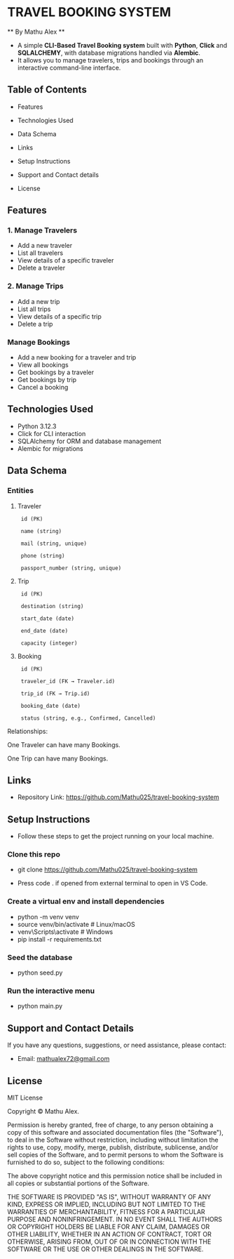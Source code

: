 # TRAVEL BOOKING SYSTEM

** By Mathu Alex **

- A simple **CLI-Based Travel Booking system** built with **Python**, **Click** and **SQLALCHEMY**, with database migrations handled via **Alembic**. 
- It allows you to manage travelers, trips and bookings through an interactive command-line interface.


## Table of Contents

- Features

- Technologies Used

- Data Schema

- Links

- Setup Instructions

- Support and Contact details

- License

## Features

### 1. Manage Travelers

- Add a new traveler
- List all travelers
- View details of a specific traveler
- Delete a traveler

### 2. Manage Trips

- Add a new trip
- List all trips
- View details of a specific trip
- Delete a trip

### Manage Bookings

- Add a new booking for a traveler and trip
- View all bookings
- Get bookings by a traveler
- Get bookings by trip
- Cancel a booking

## Technologies Used

- Python 3.12.3
- Click for CLI interaction
- SQLAlchemy for ORM and database management
- Alembic for migrations

## Data Schema

### Entities

1. Traveler

        id (PK)

        name (string)

        mail (string, unique)

        phone (string)

        passport_number (string, unique)

2. Trip

        id (PK)

        destination (string)

        start_date (date)

        end_date (date)

        capacity (integer)

3. Booking

        id (PK)

        traveler_id (FK → Traveler.id)

        trip_id (FK → Trip.id)

        booking_date (date)

        status (string, e.g., Confirmed, Cancelled)

Relationships:

One Traveler can have many Bookings.

One Trip can have many Bookings.

## Links

- Repository Link: https://github.com/Mathu025/travel-booking-system


## Setup Instructions

- Follow these steps to get the project running on your local machine.

### Clone this repo

- git clone <https://github.com/Mathu025/travel-booking-system>

- Press code . if opened from external terminal to open in VS Code.

### Create a virtual env and install dependencies

- python -m venv venv
- source venv/bin/activate   # Linux/macOS
- venv\Scripts\activate      # Windows
- pip install -r requirements.txt

### Seed the database

- python seed.py

### Run the interactive menu

- python main.py

## Support and Contact Details

If you have any questions, suggestions, or need assistance, please contact:

- Email: <mathualex72@gmail.com>

## License

MIT License

Copyright &copy; Mathu Alex.

Permission is hereby granted, free of charge, to any person obtaining a copy of this software and associated documentation files (the "Software"), to deal in the Software without restriction, including without limitation the rights to use, copy, modify, merge, publish, distribute, sublicense, and/or sell copies of the Software, and to permit persons to whom the Software is furnished to do so, subject to the following conditions:

The above copyright notice and this permission notice shall be included in all copies or substantial portions of the Software.

THE SOFTWARE IS PROVIDED "AS IS", WITHOUT WARRANTY OF ANY KIND, EXPRESS OR IMPLIED, INCLUDING BUT NOT LIMITED TO THE WARRANTIES OF MERCHANTABILITY, FITNESS FOR A PARTICULAR PURPOSE AND NONINFRINGEMENT. IN NO EVENT SHALL THE AUTHORS OR COPYRIGHT HOLDERS BE LIABLE FOR ANY CLAIM, DAMAGES OR OTHER LIABILITY, WHETHER IN AN ACTION OF CONTRACT, TORT OR OTHERWISE, ARISING FROM, OUT OF OR IN CONNECTION WITH THE SOFTWARE OR THE USE OR OTHER DEALINGS IN THE SOFTWARE.
